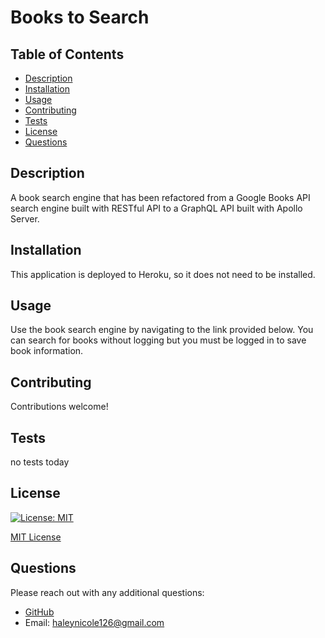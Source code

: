 
  
  # Books to Search

  ## Table of Contents
  - [Description](#description)
  - [Installation](#installation)
  - [Usage](#usage)
  - [Contributing](#contributing)
  - [Tests](#tests)
  - [License](#license)
  - [Questions](#questions)

  ## Description
  A book search engine that has been refactored from a Google Books API search engine built with RESTful API to a GraphQL API built with Apollo Server. 

  ## Installation
  This application is deployed to Heroku, so it does not need to be installed. 

  ## Usage
  Use the book search engine by navigating to the link provided below. You can search for books without logging but you must be logged in to save book information. 

  ## Contributing
  Contributions welcome! 

  ## Tests
  no tests today 

  ## License 

  [![License: MIT](https://img.shields.io/badge/License-MIT-yellow.svg)](https://opensource.org/licenses/MIT) 

  [MIT License](https://opensource.org/licenses/MIT)

  ## Questions
  Please reach out with any additional questions: 
  - [GitHub](https://github.com/HaleyNicole126)
  - Email: haleynicole126@gmail.com

